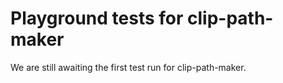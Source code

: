 # Playground tests for clip-path-maker
We are still awaiting the first test run for clip-path-maker.

